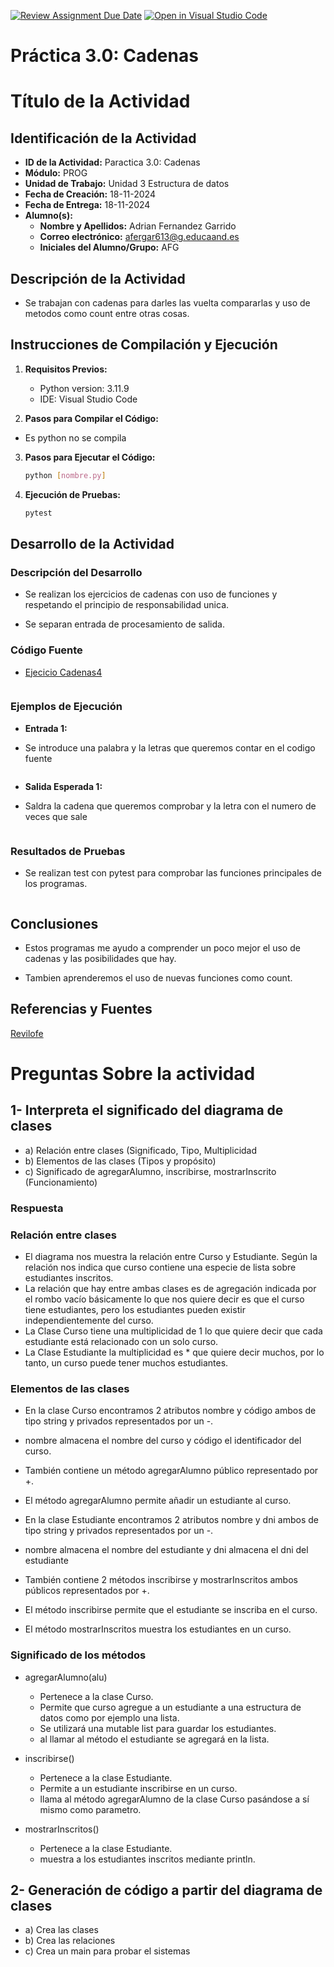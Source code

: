 [![Review Assignment Due Date](https://classroom.github.com/assets/deadline-readme-button-22041afd0340ce965d47ae6ef1cefeee28c7c493a6346c4f15d667ab976d596c.svg)](https://classroom.github.com/a/pfJE6xdt)
[![Open in Visual Studio Code](https://classroom.github.com/assets/open-in-vscode-2e0aaae1b6195c2367325f4f02e2d04e9abb55f0b24a779b69b11b9e10269abc.svg)](https://classroom.github.com/online_ide?assignment_repo_id=17198497&assignment_repo_type=AssignmentRepo)
# Práctica 3.0: Cadenas

# Título de la Actividad

## Identificación de la Actividad
- **ID de la Actividad:** Paractica 3.0: Cadenas
- **Módulo:** PROG
- **Unidad de Trabajo:** Unidad 3 Estructura de datos
- **Fecha de Creación:** 18-11-2024
- **Fecha de Entrega:** 18-11-2024
- **Alumno(s):**
    - **Nombre y Apellidos:** Adrian Fernandez Garrido
    - **Correo electrónico:** afergar613@g.educaand.es
    - **Iniciales del Alumno/Grupo:** AFG

## Descripción de la Actividad

- Se trabajan con cadenas para darles las vuelta compararlas y uso de metodos como count entre otras cosas.

## Instrucciones de Compilación y Ejecución
1. **Requisitos Previos:**
    - Python version: 3.11.9
    - IDE: Visual Studio Code

2. **Pasos para Compilar el Código:**

- Es python no se compila

3. **Pasos para Ejecutar el Código:**
   ```bash
   python [nombre.py]
   ```

4. **Ejecución de Pruebas:**
   ```bash
   pytest
   ```

## Desarrollo de la Actividad
### Descripción del Desarrollo

- Se realizan los ejercicios de cadenas con uso de funciones y respetando el principio de responsabilidad unica.

- Se separan entrada de procesamiento de salida.

### Código Fuente
- [Ejecicio Cadenas4](src/cadenas4.py)

```python

   ```

### Ejemplos de Ejecución
- **Entrada 1:**

- Se introduce una palabra y la letras que queremos contar en el codigo fuente

```python

   ```

- **Salida Esperada 1:**

- Saldra la cadena que queremos comprobar y la letra con el numero de veces que sale

```bash

   ```

### Resultados de Pruebas

- Se realizan test con pytest para comprobar las funciones principales de los programas.

```python

   ```

## Conclusiones

- Estos programas me ayudo a comprender un poco mejor el uso de cadenas y las posibilidades que hay.

- Tambien aprenderemos el uso de nuevas funciones como count.

## Referencias y Fuentes

[Revilofe](https://revilofe.github.io/section1/)


# Preguntas Sobre la actividad

## 1- Interpreta el significado del diagrama de clases
- a) Relación entre clases (Significado, Tipo, Multiplicidad
- b) Elementos de las clases (Tipos y propósito)
- c) Significado de agregarAlumno, inscribirse, mostrarInscrito (Funcionamiento)

### Respuesta

### Relación entre clases
- El diagrama nos muestra la relación entre Curso y Estudiante. Según la relación nos indica que curso contiene una especie de lista sobre estudiantes inscritos.
- La relación que hay entre ambas clases es de agregación indicada por el rombo vacío básicamente lo que nos quiere decir es que el curso tiene estudiantes, pero los estudiantes pueden existir independientemente del curso.
- La Clase Curso tiene una multiplicidad de 1 lo que quiere decir que cada estudiante está relacionado con un solo curso.
- La Clase Estudiante la multiplicidad es * que quiere decir muchos, por lo tanto, un curso puede tener muchos estudiantes.

### Elementos de las clases
- En la clase Curso encontramos 2 atributos nombre y código ambos de tipo string y privados representados por un -.
- nombre almacena el nombre del curso y código el identificador del curso.
- También contiene un método agregarAlumno público representado por +.
- El método agregarAlumno permite añadir un estudiante al curso.

- En la clase Estudiante encontramos 2 atributos nombre y dni ambos de tipo string y privados representados por un -.
- nombre almacena el nombre del estudiante y dni almacena el dni del estudiante
- También contiene 2 métodos inscribirse y mostrarInscritos ambos públicos representados por +.
- El método inscribirse permite que el estudiante se inscriba en el curso.
- El método mostrarInscritos muestra los estudiantes en un curso.

### Significado de los métodos

- agregarAlumno(alu)
  - Pertenece a la clase Curso.
  - Permite que curso agregue a un estudiante a una estructura de datos como por ejemplo una lista.
  - Se utilizará una mutable list para guardar los estudiantes.
  - al llamar al método el estudiante se agregará en la lista.

- inscribirse()
  - Pertenece a la clase Estudiante.
  - Permite a un estudiante inscribirse en un curso.
  - llama al método agregarAlumno de la clase Curso pasándose a sí mismo como parametro.

- mostrarInscritos()
  - Pertenece a la clase Estudiante.
  - muestra a los estudiantes inscritos mediante println.

## 2- Generación de código a partir del diagrama de clases

 - a) Crea las clases
 - b) Crea las relaciones
 - c) Crea un main para probar el sistemas
